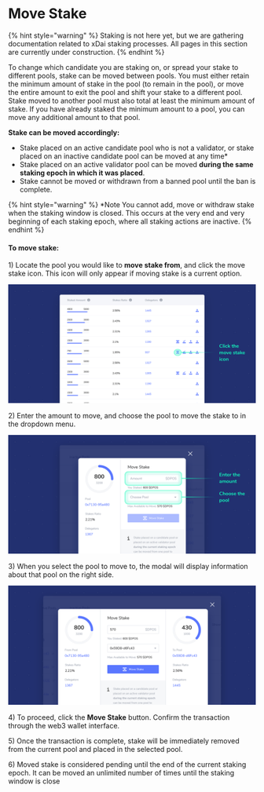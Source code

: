 # Move Stake

{% hint style="warning" %}
Staking is not here yet, but we are gathering documentation related to xDai staking processes. All pages in this section are currently under construction.
{% endhint %}



To change which candidate you are staking on, or spread your stake to different pools, stake can be moved between pools. You must either retain the minimum amount of stake in the pool \(to remain in the pool\), or move the entire amount to exit the pool and shift your stake to a different pool. Stake moved to another pool must also total at least the minimum amount of stake. If you have already staked the minimum amount to a pool, you can move any additional amount to that pool.

**Stake can be moved accordingly:**

* Stake placed on an active candidate pool who is not a validator, or stake placed on an inactive candidate pool can be moved at any time\*
* Stake placed on an active validator pool can be moved **during the same staking epoch in which it was placed**.
* Stake cannot be moved or withdrawn from a banned pool until the ban is complete.

{% hint style="warning" %}
\*Note You cannot add, move or withdraw stake when the staking window is closed. This occurs at the very end and very beginning of each staking epoch, where all staking actions are inactive.
{% endhint %}

#### To move stake:

1\) Locate the pool you would like to **move stake from**, and click the move stake icon. This icon will only appear if moving stake is a current option.

![](../../../.gitbook/assets/move_stake_1.png)

2\) Enter the amount to move, and choose the pool to move the stake to in the dropdown menu.

![](../../../.gitbook/assets/move_stake_2.png)

3\) When you select the pool to move to, the modal will display information about that pool on the right side.

![](../../../.gitbook/assets/move_stake_3.png)

4\) To proceed, click the **Move Stake** button. Confirm the transaction through the web3 wallet interface.

5\) Once the transaction is complete, stake will be immediately removed from the current pool and placed in the selected pool.

6\) Moved stake is considered pending until the end of the current staking epoch. It can be moved an unlimited number of times until the staking window is close

